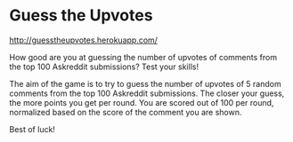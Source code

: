 # Guess the Upvotes

http://guesstheupvotes.herokuapp.com/

How good are you at guessing the number of upvotes of comments from the top 100 Askreddit submissions? Test your skills!

The aim of the game is to try to guess the number of upvotes of 5 random comments from the top 100 Askreddit submissions. The closer your guess, the more points you get per round. You are scored out of 100 per round, normalized based on the score of the comment you are shown. 

Best of luck!